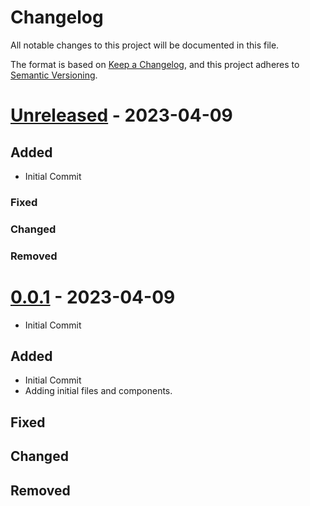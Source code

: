 # Changelog

All notable changes to this project will be documented in this file.

The format is based on [Keep a Changelog](https://keepachangelog.com/en/1.0.0/),
and this project adheres to [Semantic Versioning](https://semver.org/spec/v2.0.0.html).

# [Unreleased] - 2023-04-09

## Added

- Initial Commit

### Fixed

### Changed

### Removed

# [0.0.1] - 2023-04-09

- Initial Commit

## Added

- Initial Commit
- Adding initial files and components.

## Fixed

## Changed

## Removed

[unreleased]: https://github.com/gbowne1/codebooker/compare/v1.1.1...HEAD
[0.0.1]: https://github.com/gbowne1/codebooker/releases/tag/v0.0.1
